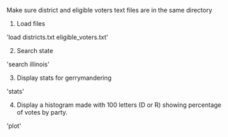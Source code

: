 Make sure district and eligible voters text files are in the same directory

1. Load files

  'load districts.txt eligible_voters.txt'
  
2. Search state
  
  'search illinois'
  
3. Display stats for gerrymandering

  'stats'
  
4. Display a histogram made with 100 letters (D or R) showing percentage of votes by party.
  
  'plot'
   
   
  
